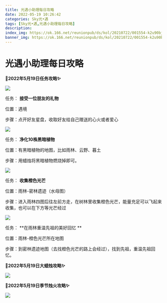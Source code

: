 ```yaml
---
title: 光遇小助理每日攻略
date: 2022-05-19 10:26:42
categories: Sky光•遇
tags: [Sky光•遇,光遇小助理每日攻略]
description: 
index_img: https://ok.166.net/reunionpub/ds/kol/20210722/001554-k2u90bj7ay.png?imageView&thumbnail=600x0&type=jpg
banner_img: https://ok.166.net/reunionpub/ds/kol/20210722/001554-k2u90bj7ay.png?imageView&thumbnail=600x0&type=jpg
---
```

# 光遇小助理每日攻略
**🎉2022年5月19日任务攻略✨**

![](https://ok.166.net/reunionpub/ds/kol/20220519/000436-zhugli0v41.png)

任务： **接受一位朋友的礼物**

位置：遇境

步骤：点开好友星盘，收取好友给自己赠送的心火或者爱心

![](https://ok.166.net/reunionpub/ds/kol/20220519/000413-cq2fy4zs9u.png)

任务： **净化10株黑暗植物**

位置：有黑暗植物的地图，比如雨林、云野、暮土

步骤：用蜡烛将黑暗植物燃烧掉即可。

![](https://ok.166.net/reunionpub/ds/kol/20220519/000511-i4s85jlark.png)

任务： **收集橙色光芒**

位置：雨林-密林遗迹（水母图）

步骤：进入雨林四图后往左前方走，在树林里收集橙色光芒，能量充足可以飞起来收集，也可以在下方等光芒经过

![](https://ok.166.net/reunionpub/ds/kol/20220519/000604-3sbgro9pdt.png)

任务： **在雨林重温先祖的美好回忆  **

位置：雨林-橙色光芒所在地图

步骤：到密林遗迹地图（去找橙色光芒的路上会经过），找到先祖，重温先祖回忆。

 **🎉2022年5月19日大蜡烛攻略✨**

![](https://ok.166.net/reunionpub/ds/kol/20220519/000706-fab8j61cid.png)

  

 **🎉2022年5月19日季节烛火攻略✨**

![](https://ok.166.net/reunionpub/ds/kol/20220519/000813-syjbh205g1.png)

  

  

